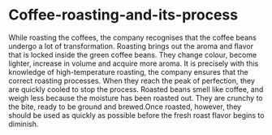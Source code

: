 # Coffee-roasting-and-its-process
While roasting the coffees, the company recognises that the coffee beans undergo a lot of transformation. Roasting brings out the aroma and flavor that is locked inside the green coffee beans. They change colour, become lighter, increase in volume and acquire more aroma.  It is precisely with this knowledge of high-temperature roasting, the company ensures that the correct roasting processes. When they reach the peak of perfection, they are quickly cooled to stop the process.  Roasted beans smell like coffee, and weigh less because the moisture has been roasted out. They are crunchy to the bite, ready to be ground and brewed.Once roasted, however, they should be used as quickly as possible before the fresh roast flavor begins to diminish.
